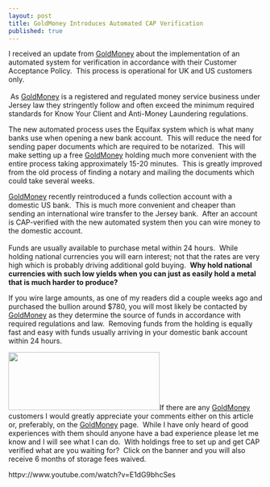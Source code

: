 ```yaml
---
layout: post
title: GoldMoney Introduces Automated CAP Verification
published: true
---
```

<p>I received an update from <a href="http://www.runtogold.com/goldmoney/">GoldMoney</a> about the implementation of an automated system for verification in accordance with their Customer Acceptance Policy.  This process is operational for UK and US customers only. <br/><br/> As <a href="http://www.runtogold.com/goldmoney/">GoldMoney</a> is a registered and regulated money service business under Jersey law they stringently follow and often exceed the minimum required standards for Know Your Client and Anti-Money Laundering regulations.</p>
<p>The new automated process uses the Equifax system which is what many banks use when opening a new bank account.  This will reduce the need for sending paper documents which are required to be notarized.  This will make setting up a free <a href="http://www.runtogold.com/goldmoney/">GoldMoney</a> holding much more convenient with the entire process taking approximately 15-20 minutes.  This is greatly improved from the old process of finding a notary and mailing the documents which could take several weeks.</p>
<p><a href="http://www.runtogold.com/goldmoney">GoldMoney</a> recently reintroduced a funds collection account with a domestic US bank.  This is much more convenient and cheaper than sending an international wire transfer to the Jersey bank.  After an account is CAP-verified with the new automated system then you can wire money to the domestic account.  <br/><br/>Funds are usually available to purchase metal within 24 hours.  While holding national currencies you will earn interest; not that the rates are very high which is probably driving additional gold buying.  <strong>Why hold national currencies with such low yields when you can just as easily hold a metal that is much harder to produce?</strong></p>
<p>If you wire large amounts, as one of my readers did a couple weeks ago and purchased the bullion around $780, you will most likely be contacted by <a href="http://www.runtogold.com/goldmoney">GoldMoney</a> as they determine the source of funds in accordance with required regulations and law.  Removing funds from the holding is equally fast and easy with funds usually arriving in your domestic bank account within 24 hours.</p>
<p><a href="http://www.mygoldmoney.com" target="_blank"><img class="alignright" title="GoldMoney Banner" src="{{ site.baseurl }}/images/gmy19.gif" alt="" width="300" height="115" /></a>If there are any <a href="http://www.runtogold.com/goldmoney/">GoldMoney</a> customers I would greatly appreciate your comments either on this article or, preferably, on the <a href="http://www.runtogold.com/goldmoney/">GoldMoney</a> page.  While I have only heard of good experiences with them should anyone have a bad experience please let me know and I will see what I can do.  With holdings free to set up and get CAP verified what are you waiting for?  Click on the banner and you will also receive 6 months of storage fees waived.</p>
<p>httpv://www.youtube.com/watch?v=E1dG9bhcSes</p>
